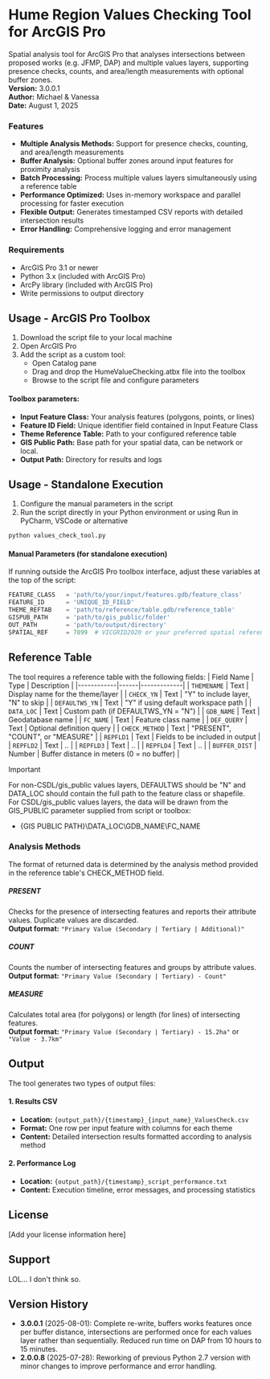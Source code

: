 # Hume Region Values Checking Tool for ArcGIS Pro
Spatial analysis tool for ArcGIS Pro that analyses intersections between proposed works (e.g. JFMP, DAP) and multiple values layers, supporting presence checks, counts, and area/length measurements with optional buffer zones.  
**Version:** 3.0.0.1  
**Author:** Michael & Vanessa  
**Date:** August 1, 2025

### Features
- **Multiple Analysis Methods:** Support for presence checks, counting, and area/length measurements
- **Buffer Analysis:** Optional buffer zones around input features for proximity analysis
- **Batch Processing:** Process multiple values layers simultaneously using a reference table
- **Performance Optimized:** Uses in-memory workspace and parallel processing for faster execution
- **Flexible Output:** Generates timestamped CSV reports with detailed intersection results
- **Error Handling:** Comprehensive logging and error management

### Requirements
- ArcGIS Pro 3.1 or newer
- Python 3.x (included with ArcGIS Pro)
- ArcPy library (included with ArcGIS Pro)
- Write permissions to output directory

## Usage - ArcGIS Pro Toolbox
1. Download the script file to your local machine
2. Open ArcGIS Pro
3. Add the script as a custom tool:
   - Open Catalog pane
   - Drag and drop the HumeValueChecking.atbx file into the toolbox
   - Browse to the script file and configure parameters

#### Toolbox parameters:
   - **Input Feature Class:** Your analysis features (polygons, points, or lines)
   - **Feature ID Field:** Unique identifier field contained in Input Feature Class
   - **Theme Reference Table:** Path to your configured reference table
   - **GIS Public Path:** Base path for your spatial data, can be network or local. 
   - **Output Path:** Directory for results and logs

## Usage - Standalone Execution
1. Configure the manual parameters in the script
2. Run the script directly in your Python environment or using Run in PyCharm, VSCode or alternative
```python
python values_check_tool.py
```

#### Manual Parameters (for standalone execution)
If running outside the ArcGIS Pro toolbox interface, adjust these variables at the top of the script:
```python
FEATURE_CLASS   = 'path/to/your/input/features.gdb/feature_class'
FEATURE_ID      = 'UNIQUE_ID_FIELD'
THEME_REFTAB    = 'path/to/reference/table.gdb/reference_table'
GISPUB_PATH     = 'path/to/gis_public/folder'
OUT_PATH        = 'path/to/output/directory'
SPATIAL_REF     = 7899  # VICGRID2020 or your preferred spatial reference
```

## Reference Table
The tool requires a reference table with the following fields:
| Field Name | Type | Description |
|------------|------|-------------|
| `THEMENAME` | Text | Display name for the theme/layer |
| `CHECK_YN` | Text | "Y" to include layer, "N" to skip |
| `DEFAULTWS_YN` | Text | "Y" if using default workspace path |
| `DATA_LOC` | Text | Custom path (if DEFAULTWS_YN = "N") |
| `GDB_NAME` | Text | Geodatabase name |
| `FC_NAME` | Text | Feature class name |
| `DEF_QUERY` | Text | Optional definition query |
| `CHECK_METHOD` | Text | "PRESENT", "COUNT", or "MEASURE" |
| `REPFLD1` | Text | Fields to be included in output |
| `REPFLD2` | Text | .. |
| `REPFLD3` | Text | .. |
| `REPFLD4` | Text | .. |
| `BUFFER_DIST` | Number | Buffer distance in meters (0 = no buffer) |
> [!IMPORTANT] 
> For non-CSDL/gis_public values layers, DEFAULTWS should be "N" and DATA_LOC should contain the full path to the feature class or shapefile.  
> For CSDL/gis_public values layers, the data will be drawn from the GIS_PUBLIC parameter supplied from script or toolbox:  
>  * {GIS PUBLIC PATH}\DATA_LOC\GDB_NAME\FC_NAME 

### Analysis Methods
The format of returned data is determined by the analysis method provided in the reference table's CHECK_METHOD field.
##### PRESENT
Checks for the presence of intersecting features and reports their attribute values. Duplicate values are discarded.  
**Output format:** `"Primary Value (Secondary | Tertiary | Additional)"`
##### COUNT
Counts the number of intersecting features and groups by attribute values.  
**Output format:** `"Primary Value (Secondary | Tertiary) - Count"`
##### MEASURE
Calculates total area (for polygons) or length (for lines) of intersecting features.  
**Output format:** `"Primary Value (Secondary | Tertiary) - 15.2ha"` or `"Value - 3.7km"`

## Output
The tool generates two types of output files:
#### 1. Results CSV
- **Location:** `{output_path}/{timestamp}_{input_name}_ValuesCheck.csv`
- **Format:** One row per input feature with columns for each theme
- **Content:** Detailed intersection results formatted according to analysis method

#### 2. Performance Log
- **Location:** `{output_path}/{timestamp}_script_performance.txt`
- **Content:** Execution timeline, error messages, and processing statistics

## License
[Add your license information here]

## Support
LOL... I don't think so.

## Version History

- **3.0.0.1** (2025-08-01): Complete re-write, buffers works features once per buffer distance, intersections are performed once for each values layer rather than sequentially. Reduced run time on DAP from 10 hours to 15 minutes.
- **2.0.0.8** (2025-07-28): Reworking of previous Python 2.7 version with minor changes to improve performance and error handling.
